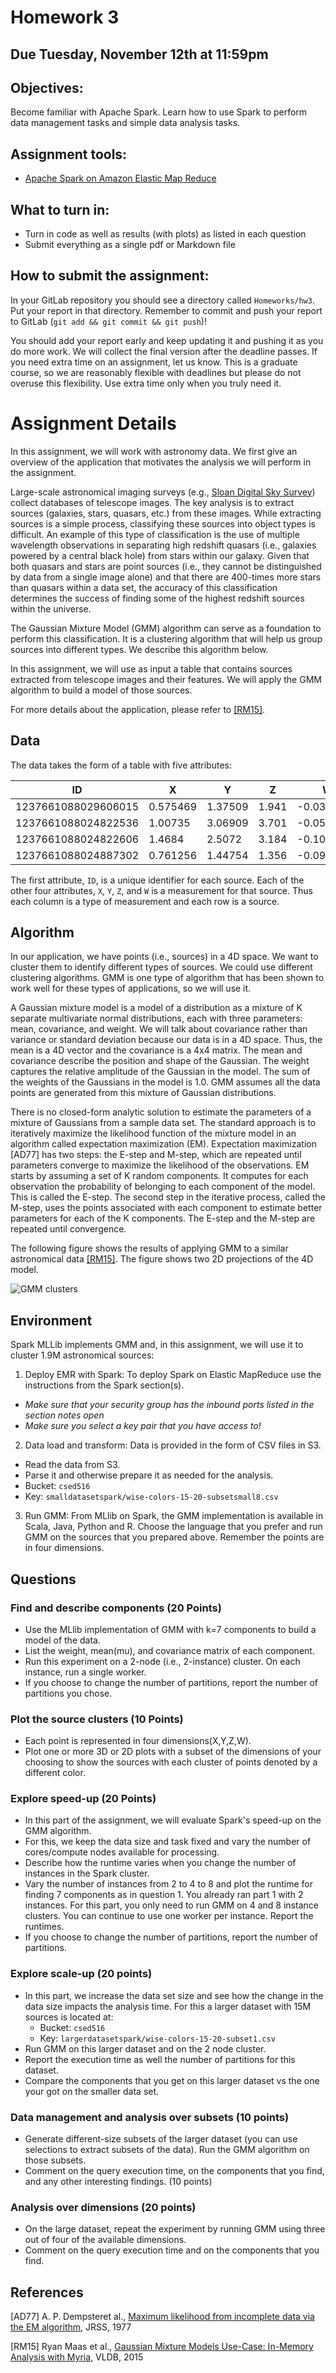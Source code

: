 # Homework 3

## Due Tuesday, November 12th at 11:59pm

## Objectives: 

Become familiar with Apache Spark. Learn how to use Spark to perform
data management tasks and simple data analysis tasks.

## Assignment tools:
  - [Apache Spark on Amazon Elastic Map Reduce](https://aws.amazon.com/emr/features/spark)

## What to turn in:
  - Turn in code as well as results (with plots) as listed in each question
  - Submit everything as a single pdf or Markdown file

## How to submit the assignment:

In your GitLab repository you should see a directory called `Homeworks/hw3`. Put your report in that directory. Remember to commit and push your report to GitLab (`git add && git commit && git push`)!

You should add your report early and keep updating it and pushing it as you do more work. We will collect the final version after the deadline passes. If you need extra time on an assignment, let us know. This is a graduate course, so we are reasonably flexible with deadlines but please do not overuse this flexibility. Use extra time only when you truly need it.

# Assignment Details

In this assignment, we will work with astronomy data. We first give an overview of the application that motivates the analysis we will perform in the assignment.

Large-scale astronomical imaging surveys (e.g., <a href="http://www.sdss.org/">Sloan Digital Sky Survey</a>) collect databases of telescope images. The key analysis is to extract sources (galaxies, stars, quasars, etc.) from these images. While extracting sources is a simple process, classifying these
sources into object types is difficult. An example of this type of
classification is the use of multiple wavelength observations in
separating high redshift quasars (i.e., galaxies powered by a central
black hole) from stars within our galaxy. Given that both quasars and
stars are point sources (i.e., they cannot be distinguished by data
from a single image alone) and that there are 400-times more stars
than quasars within a data set, the accuracy of this classification
determines the success of finding some of the highest redshift sources
within the universe.

The Gaussian Mixture Model (GMM) algorithm can serve as a foundation to perform this
classification. It is a clustering algorithm that will help us group
sources into different types. We describe this algorithm below.

In this assignment, we will use as input a table that contains sources
extracted from telescope images and their features. We will apply the GMM algorithm to build a model of those
sources.

For more details about the application, please refer to <a href="https://homes.cs.washington.edu/~magda/papers/maas-imdm15.pdf">[RM15]</a>.

## Data

The data takes the form of a table with five attributes:

| ID | X | Y | Z | W |
|----|---|---|---|---|
| 1237661088029606015 | 0.575469| 1.37509| 1.941| -0.0360003 |
| 1237661088024822536 | 1.00735| 3.06909| 3.701| -0.059 |     
| 1237661088024822606| 1.4684| 2.5072| 3.184| -0.105 |     
| 1237661088024887302 | 0.761256| 1.44754| 1.356| -0.0959997 | 

The first attribute, `ID`, is a unique identifier for each source. Each of the other four attributes, `X`, `Y`, `Z`, and `W`
is a measurement for that source. Thus each column is a type of measurement and each row is a source.

## Algorithm

In our application, we have points (i.e., sources) in a 4D space. We
want to cluster them to identify different types of sources. We could
use different clustering algorithms. GMM is one
type of algorithm that has been shown to work well for these types of
applications, so we will use it.

A Gaussian mixture model is a model of a distribution as a
mixture of K separate multivariate normal distributions, each with three
parameters: mean, covariance, and weight.  We will talk about
covariance rather than variance or standard deviation because our data
is in a 4D space. Thus, the mean is a 4D vector and the
covariance is a 4x4 matrix. The mean and covariance describe 
the position and shape of the Gaussian.  The weight captures the relative
amplitude of the Gaussian in the model. The sum of the weights of
the Gaussians in the model is 1.0. GMM assumes all the data
points are generated from this mixture of Gaussian distributions.

There is no closed-form analytic solution to estimate the parameters of a
mixture of Gaussians from a sample data set. The standard approach is
to iteratively maximize the likelihood function of the mixture model
in an algorithm called expectation maximization (EM).
Expectation maximization [AD77] has two steps: the E-step and M-step,
which are repeated until parameters converge to maximize the
likelihood of the observations. EM starts by assuming a set of K random
components. It computes for each observation the probability of
belonging to each component of the model. This is called the E-step.
The second step in the iterative process, called the M-step, uses the
points associated with each component to estimate better parameters for
each of the K components. The E-step and the M-step are repeated until
convergence.

The following figure shows the results of applying GMM to a similar
astronomical data <a href="https://homes.cs.washington.edu/~magda/papers/maas-imdm15.pdf">[RM15]</a>. The figure shows two 2D projections of the
4D model.

<img src="./points_2.png" title="GMM clusters" />

## Environment

Spark MLLib implements GMM and, in this assignment, we will use it to
cluster 1.9M astronomical sources:
1. Deploy EMR with Spark: To deploy Spark on Elastic
  MapReduce use the instructions from the Spark section(s).
  - *Make sure that your security group has the inbound ports listed in the section notes open*
  - *Make sure you select a key pair that you have access to!*
2. Data load and transform: Data is provided in the form of
  CSV files in S3. 
  - Read the data from S3. 
  - Parse it and otherwise prepare it as needed for the analysis.
  - Bucket: `csed516`
  - Key: `smalldatasetspark/wise-colors-15-20-subsetsmall8.csv`
3. Run GMM: From MLlib on Spark, the GMM implementation is available in Scala, Java, Python and R.
    Choose the language that you prefer and run GMM on the sources that you prepared above. Remember the points are in four dimensions.

## Questions

### Find and describe components (20 Points)
  - Use the MLlib implementation of GMM with k=7 components to build a model of the data.
  - List the weight, mean(mu), and covariance matrix of each component.
  - Run this experiment on a 2-node (i.e., 2-instance) cluster. On each instance, run a single worker.
  - If you choose to change the number of partitions, report the number of partitions you chose.

### Plot the source clusters (10 Points)
  - Each point is represented in four dimensions(X,Y,Z,W).
  - Plot one or more 3D or 2D plots with a subset of the dimensions of your choosing
    to show the sources with each cluster of points denoted by a
	different color.

### Explore speed-up (20 Points)
  - In this part of the assignment, we will
    evaluate Spark's speed-up on the GMM algorithm.
  - For this, we keep the data size and task fixed and vary the number of cores/compute nodes available
    for processing. 
  - Describe how the runtime varies when you change the number of instances in the Spark cluster.
  - Vary the number of instances from 2 to 4 to 8 and plot the runtime
    for finding 7 components as in question 1. You already ran part 1 with 2 instances. For this
    part, you only need to run GMM on 4 and 8 instance clusters. You can
    continue to use one worker per instance. Report the runtimes. 
  - If you choose to change the number of partitions, report the number of partitions.

### Explore scale-up (20 points)
  - In this part, we increase the data set size and see how the change in the data size impacts the analysis time. For this a larger dataset with 15M sources is located at:
    - Bucket: `csed516`
    - Key: `largerdatasetspark/wise-colors-15-20-subset1.csv`
  - Run GMM on this larger dataset and on the 2 node cluster.
  -  Report the execution time as well the number of partitions for this dataset.  
  - Compare the components that you get on
    this larger dataset vs the one your got on the smaller data set.

### Data management and analysis over subsets (10 points)
  - Generate different-size subsets of the larger dataset (you can use selections to extract subsets of the
data). Run the GMM algorithm on those subsets. 
  - Comment on  the query execution time, on the components that you find, and any other interesting  findings. (10 points)
    
### Analysis over dimensions (20 points)
  - On the large dataset, repeat the experiment by running GMM using three out
    of four of the available dimensions. 
  - Comment on the query
    execution time and on the components that you find.


## References

[AD77] A. P. Dempsteret al., <a href="https://www.jstor.org/stable/2984875#metadata_info_tab_contents">Maximum likelihood from incomplete data via the EM algorithm</a>, JRSS, 1977

[RM15]  Ryan Maas et al., <a href="https://homes.cs.washington.edu/~magda/papers/maas-imdm15.pdf">Gaussian Mixture Models Use-Case: In-Memory Analysis with Myria</a>, VLDB, 2015